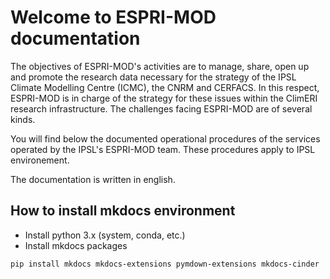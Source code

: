 # Welcome to ESPRI-MOD documentation

The objectives of ESPRI-MOD's activities are to manage, share, open up and promote the research
 data necessary for the strategy of the IPSL Climate Modelling Centre (ICMC), the CNRM and 
 CERFACS. In this respect, ESPRI-MOD is in charge of the strategy for these issues within the 
 ClimERI research infrastructure. The challenges facing ESPRI-MOD are of several kinds.

You will find below the documented operational procedures of the services operated by the 
IPSL's ESPRI-MOD team. These procedures apply to IPSL environement.

The documentation is written in english.

## How to install mkdocs environment

* Install python 3.x (system, conda, etc.)
* Install mkdocs packages

```
pip install mkdocs mkdocs-extensions pymdown-extensions mkdocs-cinder
```